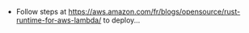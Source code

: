 - Follow steps at https://aws.amazon.com/fr/blogs/opensource/rust-runtime-for-aws-lambda/ to deploy...
